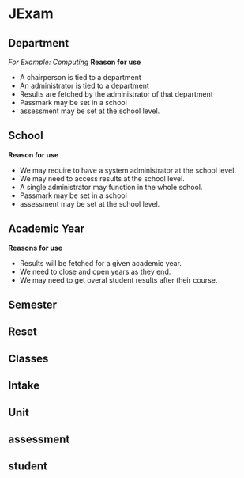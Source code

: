 # JExam

## Department
_For Example: Computing_
__Reason for use__
* A chairperson is tied to a department
* An administrator is tied to a department
* Results are fetched by the administrator of that department 
* Passmark may be set in a school
* assessment may be set at the school level. 


## School
__Reason for use__
* We may require to have a system administrator at the school level.
* We may need to access results at the school level.
* A single administrator may function in the whole school.
* Passmark may be set in a school
* assessment may be set at the school level. 


## Academic Year
__Reasons for use__
* Results will be fetched for a given academic year. 
* We need to close and open years as they end.
* We may need to get overal student results after their course.




## Semester

## Reset

## Classes

## Intake

## Unit

## assessment

## student
